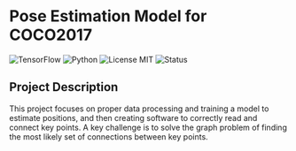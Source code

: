 # Pose Estimation Model for COCO2017
![TensorFlow](https://img.shields.io/badge/TensorFlow-FF6F00?style=for-the-badge&logo=tensorflow&logoColor=white)
![Python](https://img.shields.io/badge/Python-3776AB?style=for-the-badge&logo=python&logoColor=white)
![License MIT](https://img.shields.io/badge/License-MIT-yellow.svg)
![Status](https://img.shields.io/badge/status-in%20progress-yellow)

## Project Description

This project focuses on proper data processing and training a model to estimate positions, and then creating software to correctly read and connect key points. A key challenge is to solve the graph problem of finding the most likely set of connections between key points.
